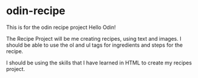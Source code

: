 # odin-recipe

This is for the odin recipe project
Hello Odin!

The Recipe Project will be me creating recipes, using text and images. I should be able to use the ol and ul tags for ingredients and steps for the recipe.

I should be using the skills that I have learned in HTML to create my recipes project.
